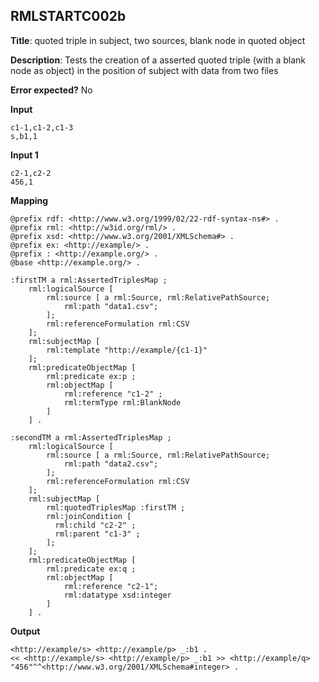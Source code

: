 ## RMLSTARTC002b

**Title**: quoted triple in subject, two sources, blank node in quoted object

**Description**: Tests the creation of a asserted quoted triple (with a blank node as object) in the position of subject with data from two files

**Error expected?** No

**Input**
```
c1-1,c1-2,c1-3
s,b1,1

```

**Input 1**
```
c2-1,c2-2
456,1

```

**Mapping**
```
@prefix rdf: <http://www.w3.org/1999/02/22-rdf-syntax-ns#> .
@prefix rml: <http://w3id.org/rml/> .
@prefix xsd: <http://www.w3.org/2001/XMLSchema#> .
@prefix ex: <http://example/> .
@prefix : <http://example.org/> .
@base <http://example.org/> .

:firstTM a rml:AssertedTriplesMap ;
    rml:logicalSource [
        rml:source [ a rml:Source, rml:RelativePathSource;
            rml:path "data1.csv";
        ];
        rml:referenceFormulation rml:CSV
    ];
    rml:subjectMap [
        rml:template "http://example/{c1-1}"
    ];
    rml:predicateObjectMap [
        rml:predicate ex:p ;
        rml:objectMap [
            rml:reference "c1-2" ;
            rml:termType rml:BlankNode
        ]
    ] .

:secondTM a rml:AssertedTriplesMap ;
    rml:logicalSource [
        rml:source [ a rml:Source, rml:RelativePathSource;
            rml:path "data2.csv";
        ];
        rml:referenceFormulation rml:CSV
    ];
    rml:subjectMap [
        rml:quotedTriplesMap :firstTM ;
        rml:joinCondition [
          rml:child "c2-2" ;
          rml:parent "c1-3" ;
        ];
    ];
    rml:predicateObjectMap [
        rml:predicate ex:q ;
        rml:objectMap [
            rml:reference "c2-1";
            rml:datatype xsd:integer
        ]
    ] .

```

**Output**
```
<http://example/s> <http://example/p> _:b1 .
<< <http://example/s> <http://example/p> _:b1 >> <http://example/q> "456"^^<http://www.w3.org/2001/XMLSchema#integer> .

```

